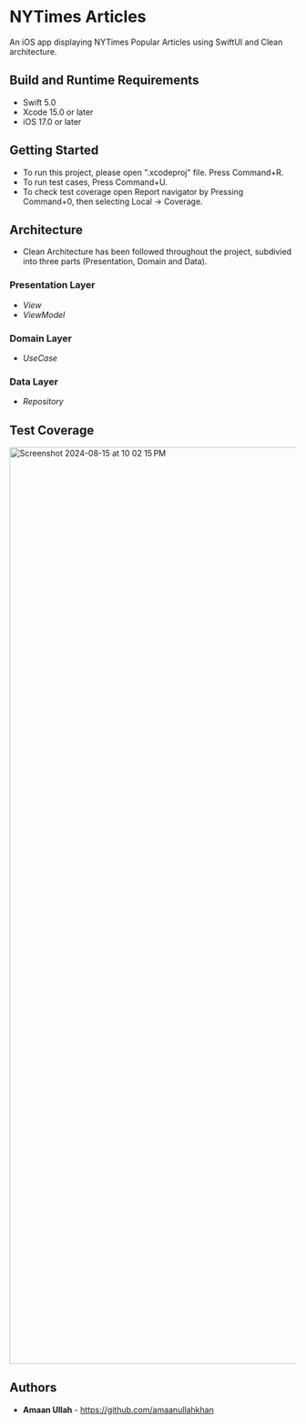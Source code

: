 # NYTimes Articles
An iOS app displaying NYTimes Popular Articles using SwiftUI and Clean architecture.

## Build and Runtime Requirements
+ Swift 5.0
+ Xcode 15.0 or later
+ iOS 17.0 or later

## Getting Started
- To run this project, please open ".xcodeproj" file. Press Command+R.
- To run test cases, Press Command+U.
- To check test coverage open Report navigator by Pressing Command+0, then selecting Local -> Coverage.

## Architecture
- Clean Architecture has been followed throughout the project, subdivied into three parts (Presentation, Domain and Data). 
 
 ### Presentation Layer
 - *View*
 - *ViewModel*
 
 ### Domain Layer
 - *UseCase*
 
 ### Data Layer
 - *Repository*

## Test Coverage
<img width="1610" alt="Screenshot 2024-08-15 at 10 02 15 PM" src="https://github.com/user-attachments/assets/42d4d6c4-d687-470c-80df-1a75a99be6bc">

## Authors
* **Amaan Ullah** - https://github.com/amaanullahkhan



